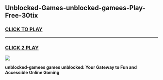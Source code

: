 
## Unblocked-Games-unblocked-gamees-Play-Free-30tix
<h3>
<a href="https://premium76.site?title=unblocked-gamees&ref=10A">CLICK TO PLAY</a></h3>
<hr>

<h3>
<a href="https://premium76.site?title=unblocked-gamees&ref=10A">CLICK 2 PLAY</a>
  
</h3>

<a href="https://premium76.site?title=unblocked-gamees&ref=10A"><img src="https://clearcache.store/games.png"></a>


**unblocked-gamees games unblocked: Your Gateway to Fun and Accessible Online Gaming**
